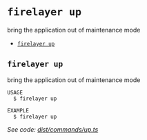 `firelayer up`
==============

bring the application out of maintenance mode

* [`firelayer up`](#firelayer-up)

## `firelayer up`

bring the application out of maintenance mode

```
USAGE
  $ firelayer up

EXAMPLE
  $ firelayer up
```

_See code: [dist/commands/up.ts](https://github.com/firelayer/firelayer/blob/v1.0.0-alpha.5/dist/commands/up.ts)_
